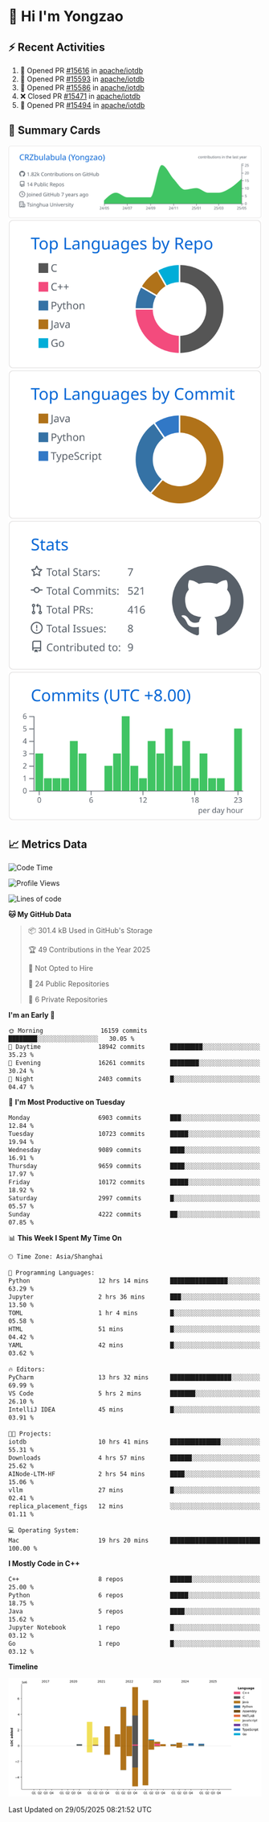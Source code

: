 # 👋 Hi I'm Yongzao

## ⚡ Recent Activities
<!--START_SECTION:activity-->
1. 💪 Opened PR [#15616](https://github.com/apache/iotdb/pull/15616) in [apache/iotdb](https://github.com/apache/iotdb)
2. 💪 Opened PR [#15593](https://github.com/apache/iotdb/pull/15593) in [apache/iotdb](https://github.com/apache/iotdb)
3. 💪 Opened PR [#15586](https://github.com/apache/iotdb/pull/15586) in [apache/iotdb](https://github.com/apache/iotdb)
4. ❌ Closed PR [#15471](https://github.com/apache/iotdb/pull/15471) in [apache/iotdb](https://github.com/apache/iotdb)
5. 💪 Opened PR [#15494](https://github.com/apache/iotdb/pull/15494) in [apache/iotdb](https://github.com/apache/iotdb)
<!--END_SECTION:activity-->

## 🎑 Summary Cards

[![](https://raw.githubusercontent.com/CRZbulabula/CRZbulabula/main/profile-summary-card-output/github/0-profile-details.svg)](https://github.com/vn7n24fzkq/github-profile-summary-cards)
[![](https://raw.githubusercontent.com/CRZbulabula/CRZbulabula/main/profile-summary-card-output/github/1-repos-per-language.svg)](https://github.com/vn7n24fzkq/github-profile-summary-cards) [![](https://raw.githubusercontent.com/CRZbulabula/CRZbulabula/main/profile-summary-card-output/github/2-most-commit-language.svg)](https://github.com/vn7n24fzkq/github-profile-summary-cards)
[![](https://raw.githubusercontent.com/CRZbulabula/CRZbulabula/main/profile-summary-card-output/github/3-stats.svg)](https://github.com/vn7n24fzkq/github-profile-summary-cards) [![](https://raw.githubusercontent.com/CRZbulabula/CRZbulabula/main/profile-summary-card-output/github/4-productive-time.svg)](https://github.com/vn7n24fzkq/github-profile-summary-cards)

## 📈 Metrics Data

<!--START_SECTION:waka-->
![Code Time](http://img.shields.io/badge/Code%20Time-887%20hrs%2058%20mins-blue)

![Profile Views](http://img.shields.io/badge/Profile%20Views-0-blue)

![Lines of code](https://img.shields.io/badge/From%20Hello%20World%20I%27ve%20Written-31.3%20million%20lines%20of%20code-blue)

**🐱 My GitHub Data** 

> 📦 301.4 kB Used in GitHub's Storage 
 > 
> 🏆 49 Contributions in the Year 2025
 > 
> 🚫 Not Opted to Hire
 > 
> 📜 24 Public Repositories 
 > 
> 🔑 6 Private Repositories 
 > 
**I'm an Early 🐤** 

```text
🌞 Morning                16159 commits       ████████░░░░░░░░░░░░░░░░░   30.05 % 
🌆 Daytime                18942 commits       █████████░░░░░░░░░░░░░░░░   35.23 % 
🌃 Evening                16261 commits       ████████░░░░░░░░░░░░░░░░░   30.24 % 
🌙 Night                  2403 commits        █░░░░░░░░░░░░░░░░░░░░░░░░   04.47 % 
```
📅 **I'm Most Productive on Tuesday** 

```text
Monday                   6903 commits        ███░░░░░░░░░░░░░░░░░░░░░░   12.84 % 
Tuesday                  10723 commits       █████░░░░░░░░░░░░░░░░░░░░   19.94 % 
Wednesday                9089 commits        ████░░░░░░░░░░░░░░░░░░░░░   16.91 % 
Thursday                 9659 commits        ████░░░░░░░░░░░░░░░░░░░░░   17.97 % 
Friday                   10172 commits       █████░░░░░░░░░░░░░░░░░░░░   18.92 % 
Saturday                 2997 commits        █░░░░░░░░░░░░░░░░░░░░░░░░   05.57 % 
Sunday                   4222 commits        ██░░░░░░░░░░░░░░░░░░░░░░░   07.85 % 
```


📊 **This Week I Spent My Time On** 

```text
🕑︎ Time Zone: Asia/Shanghai

💬 Programming Languages: 
Python                   12 hrs 14 mins      ████████████████░░░░░░░░░   63.29 % 
Jupyter                  2 hrs 36 mins       ███░░░░░░░░░░░░░░░░░░░░░░   13.50 % 
TOML                     1 hr 4 mins         █░░░░░░░░░░░░░░░░░░░░░░░░   05.58 % 
HTML                     51 mins             █░░░░░░░░░░░░░░░░░░░░░░░░   04.42 % 
YAML                     42 mins             █░░░░░░░░░░░░░░░░░░░░░░░░   03.62 % 

🔥 Editors: 
PyCharm                  13 hrs 32 mins      █████████████████░░░░░░░░   69.99 % 
VS Code                  5 hrs 2 mins        ███████░░░░░░░░░░░░░░░░░░   26.10 % 
IntelliJ IDEA            45 mins             █░░░░░░░░░░░░░░░░░░░░░░░░   03.91 % 

🐱‍💻 Projects: 
iotdb                    10 hrs 41 mins      ██████████████░░░░░░░░░░░   55.31 % 
Downloads                4 hrs 57 mins       ██████░░░░░░░░░░░░░░░░░░░   25.62 % 
AINode-LTM-HF            2 hrs 54 mins       ████░░░░░░░░░░░░░░░░░░░░░   15.06 % 
vllm                     27 mins             █░░░░░░░░░░░░░░░░░░░░░░░░   02.41 % 
replica_placement_figs   12 mins             ░░░░░░░░░░░░░░░░░░░░░░░░░   01.11 % 

💻 Operating System: 
Mac                      19 hrs 20 mins      █████████████████████████   100.00 % 
```

**I Mostly Code in C++** 

```text
C++                      8 repos             ██████░░░░░░░░░░░░░░░░░░░   25.00 % 
Python                   6 repos             █████░░░░░░░░░░░░░░░░░░░░   18.75 % 
Java                     5 repos             ████░░░░░░░░░░░░░░░░░░░░░   15.62 % 
Jupyter Notebook         1 repo              █░░░░░░░░░░░░░░░░░░░░░░░░   03.12 % 
Go                       1 repo              █░░░░░░░░░░░░░░░░░░░░░░░░   03.12 % 
```



**Timeline**

![Lines of Code chart](https://raw.githubusercontent.com/CRZbulabula/CRZbulabula/main/assets/bar_graph.png)


 Last Updated on 29/05/2025 08:21:52 UTC
<!--END_SECTION:waka-->

